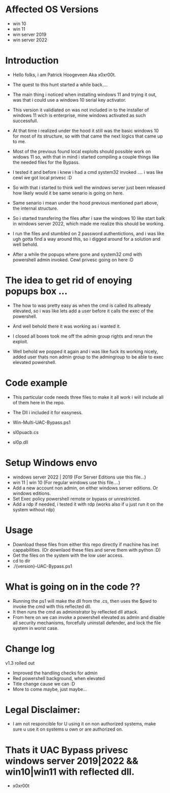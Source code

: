 # Affected OS Versions

* win 10 
* win 11 
* win server 2019
* win server 2022

# Introduction

* Hello folks, i am Patrick Hoogeveen Aka x0xr00t. 
* The quest to this hunt started a while back.... 
* The main thing i noticed when installing windows 11 and trying it out, was that i could use a windows 10 serial key activator. 
* This version it validiated on was not included in to the installer of windows 11 wich is enterprise, mine windows activated as such successfull. 
* At that time i realized under the hood it still was the basic windows 10 for most of its structure, so with that came the next logics that came up to me. 
* Most of the previous found local exploits should possible work on widows 11 so, with that in mind i started compiling a couple things like the needed files for the Bypass. 
* I tested it and before i knew i had a cmd system32 invoked .... i was like cewl we got local privesc :D
* So with that i started to think well the windows server just been released how likely would it be same senario is going on here. 

* Same senario i mean under the hood previous mentioned part above, the internal structure.
* So i started transfering the files after i saw the windows 10 like start balk in windows server 2022, which made me realize this should be working. 
* I run the files and stumbled on 2 password authentictions, and i was like ugh gotta find a way around this, so i digged around for a solution and well behold. 

* After a while the popups where gone and system32 cmd with powershell admin invoked. Cewl privesc going on here :D 

# The idea to get rid of enoying popups box ... 
* The how to was pretty easy as when the cmd is called its allready elevated, so i was like lets add a user before it calls the exec of the powershell. 
* And well behold there it was working as i wanted it.
* I closed all boxes took me off the admin group rights and rerun the exploit. 

* Well behold we popped it again and i was like fuck its working nicely, added user thats non admin group to the admingroup to be able to exec elevated powershell. 


# Code example 
* This particular code needs three files to make it all work i will include all of them here in the repo. 
* The Dll i included it for easyness.

* Win-Multi-UAC-Bypass.ps1 
* sl0puacb.cs 
* sl0p.dll

# Setup Windows envo 
* windows server 2022 | 2019 (For Server Editions use this file...)
* win 11 | win 10 (For regular windows use this file....) 
* Add a new account non admin, on either windows server editions. Or windows editions. 
* Set Exec policy powershell remote or bypass or unrestricted. 
* Add a rdp if needed, i tested it with rdp (works also if u just run it on the system without rdp)

# Usage 
* Download these files from either this repo directly if machine has inet cappabilities. (Or downlaod these files and serve them with python :D)  
* Get the files on the system with the low user access. 
* cd to dir 
* ./{version}-UAC-Bypass.ps1

# What is going on in the code ??
* Running the ps1 will make the dll from the .cs, then uses the $pwd to invoke the cmd with this reflected dll. 
* It then runs the cmd as administrator by reflected dll attack. 
* From here on we can invoke a powershell elevated as admin and disable all security mechanisms, forcefully uninstall defender, and lock the file system in worst case. 
 
# Change log 
v1.3 rolled out

* Improved the handling checks for admin 
* Red powershell background, when elevated 
* Title change cause we can :D 
* More to come maybe, just maybe...


# Legal Disclaimer: 
* I am not responcible for U using it on non authorized systems, make sure u use it on systems u own or are authorized on. 
 
# Thats it UAC Bypass privesc windows server 2019|2022 && win10|win11 with reflected dll.
* x0xr00t 


